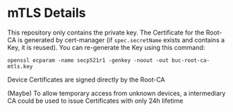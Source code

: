 # mTLS Details

This repository only contains the private key. The Certificate for the Root-CA is generated by cert-manager (if `spec.secretName` exists and contains a Key, it is reused). You can re-generate the Key using this command:

```shell
openssl ecparam -name secp521r1 -genkey -noout -out buc-root-ca-mtls.key
```

Device Certificates are signed directly by the Root-CA

(Maybe) To allow temporary access from unknown devices, a intermediary CA could be used to issue Certificates with only 24h lifetime